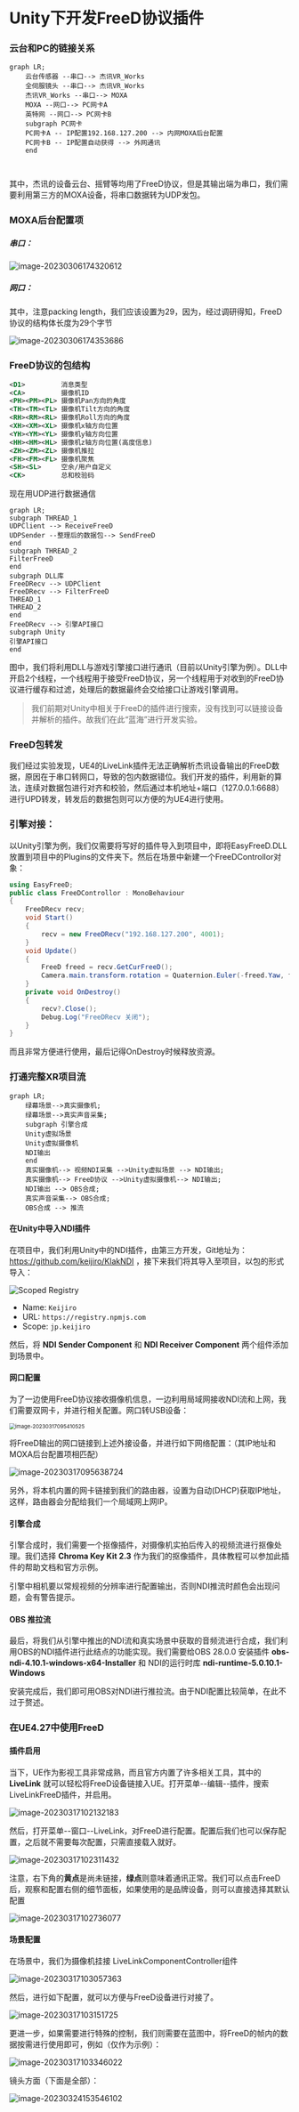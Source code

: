 # Unity下开发FreeD协议插件

### 云台和PC的链接关系

```mermaid
graph LR;
    云台传感器 --串口--> 杰讯VR_Works
    全伺服镜头 --串口--> 杰讯VR_Works
    杰讯VR_Works --串口--> MOXA
    MOXA --网口--> PC网卡A
    英特网 --网口--> PC网卡B
    subgraph PC网卡
    PC网卡A -- IP配置192.168.127.200 --> 内网MOXA后台配置
    PC网卡B -- IP配置自动获得 --> 外网通讯
    end

    
```

其中，杰讯的设备云台、摇臂等均用了FreeD协议，但是其输出端为串口，我们需要利用第三方的MOXA设备，将串口数据转为UDP发包。

### MOXA后台配置项

##### 串口：

![image-20230306174320612](K:\bunkergames\work_doc\assets\image-20230306174320612.png)

##### 网口：

其中，注意packing length，我们应该设置为29，因为，经过调研得知，FreeD协议的结构体长度为29个字节

![image-20230306174353686](K:\bunkergames\work_doc\assets\image-20230306174353686.png)

### FreeD协议的包结构

```xml
<D1>         消息类型
<CA>         摄像机ID
<PH><PM><PL> 摄像机Pan方向的角度
<TH><TM><TL> 摄像机Tilt方向的角度
<RH><RM><RL> 摄像机Roll方向的角度
<XH><XM><XL> 摄像机x轴方向位置
<YH><YM><YL> 摄像机y轴方向位置
<HH><HM><HL> 摄像机z轴方向位置(高度信息)
<ZH><ZM><ZL> 摄像机推拉
<FH><FM><FL> 摄像机聚焦
<SH><SL>     空余/用户自定义
<CK>         总和校验码
```

现在用UDP进行数据通信

```mermaid
graph LR;
subgraph THREAD_1
UDPClient --> ReceiveFreeD
UDPSender --整理后的数据包--> SendFreeD
end
subgraph THREAD_2
FilterFreeD
end
subgraph DLL库
FreeDRecv --> UDPClient
FreeDRecv --> FilterFreeD
THREAD_1
THREAD_2
end
FreeDRecv --> 引擎API接口
subgraph Unity
引擎API接口
end

```

图中，我们将利用DLL与游戏引擎接口进行通讯（目前以Unity引擎为例）。DLL中开启2个线程，一个线程用于接受FreeD协议，另一个线程用于对收到的FreeD协议进行缓存和过滤，处理后的数据最终会交给接口让游戏引擎调用。

> 我们前期对Unity中相关于FreeD的插件进行搜索，没有找到可以链接设备并解析的插件。故我们在此“蓝海”进行开发实验。

### FreeD包转发

我们经过实验发现，UE4的LiveLink插件无法正确解析杰讯设备输出的FreeD数据，原因在于串口转网口，导致的包内数据错位。我们开发的插件，利用新的算法，连续对数据包进行对齐和校验，然后通过本机地址+端口（127.0.0.1:6688）进行UPD转发，转发后的数据包则可以方便的为UE4进行使用。

### 引擎对接：

以Unity引擎为例，我们仅需要将写好的插件导入到项目中，即将EasyFreeD.DLL放置到项目中的Plugins的文件夹下。然后在场景中新建一个FreeDControllor对象：

```c#
using EasyFreeD;
public class FreeDControllor : MonoBehaviour
{
    FreeDRecv recv;
    void Start()
    {
        recv = new FreeDRecv("192.168.127.200", 4001);
    }
    void Update()
    {
        FreeD freed = recv.GetCurFreeD();
        Camera.main.transform.rotation = Quaternion.Euler(-freed.Yaw, freed.Pitch, freed.Roll);
    }
    private void OnDestroy()
    {
        recv?.Close();
        Debug.Log("FreeDRecv 关闭");
    }
}
```

而且非常方便进行使用，最后记得OnDestroy时候释放资源。

### 打通完整XR项目流

```mermaid
graph LR;
    绿幕场景-->真实摄像机;
    绿幕场景-->真实声音采集;
    subgraph 引擎合成
    Unity虚拟场景
    Unity虚拟摄像机
    NDI输出
    end
    真实摄像机--> 视频NDI采集 -->Unity虚拟场景 --> NDI输出;
    真实摄像机--> FreeD协议 -->Unity虚拟摄像机--> NDI输出;
    NDI输出 --> OBS合成;
    真实声音采集--> OBS合成;
    OBS合成 --> 推流
```

#### 在Unity中导入NDI插件

在项目中，我们利用Unity中的NDI插件，由第三方开发，Git地址为：https://github.com/keijiro/KlakNDI ，接下来我们将其导入至项目，以包的形式导入：

![Scoped Registry](https://user-images.githubusercontent.com/343936/162576797-ae39ee00-cb40-4312-aacd-3247077e7fa1.png)

- Name: `Keijiro`
- URL: `https://registry.npmjs.com`
- Scope: `jp.keijiro`

然后，将 **NDI Sender Component** 和 **NDI Receiver Component** 两个组件添加到场景中。

#### 网口配置

为了一边使用FreeD协议接收摄像机信息，一边利用局域网接收NDI流和上网，我们需要双网卡，并进行相关配置。网口转USB设备：

<img src="K:\bunkergames\work_doc\assets\image-20230317095410525.png" alt="image-20230317095410525" style="zoom:67%;" />

将FreeD输出的网口链接到上述外接设备，并进行如下网络配置：（其IP地址和MOXA后台配置项相匹配）

![image-20230317095638724](K:\bunkergames\work_doc\assets\image-20230317095638724.png)

另外，将本机内置的网卡链接到我们的路由器，设置为自动(DHCP)获取IP地址，这样，路由器会分配给我们一个局域网上网IP。

#### 引擎合成

引擎合成时，我们需要一个抠像插件，对摄像机实拍后传入的视频流进行抠像处理。我们选择 **Chroma Key Kit 2.3** 作为我们的抠像插件，具体教程可以参加此插件的帮助文档和官方示例。

引擎中相机要以常规视频的分辨率进行配置输出，否则NDI推流时颜色会出现问题，会有警告提示。

#### OBS 推拉流

最后，将我们从引擎中推出的NDI流和真实场景中获取的音频流进行合成，我们利用OBS的NDI插件进行此结点的功能实现。我们需要给OBS 28.0.0 安装插件 **obs-ndi-4.10.1-windows-x64-Installer** 和 NDI的运行时库 **ndi-runtime-5.0.10.1-Windows** 

安装完成后，我们即可用OBS对NDI进行推拉流。由于NDI配置比较简单，在此不过于赘述。

### 在UE4.27中使用FreeD

#### 插件启用

当下，UE作为影视工具非常成熟，而且官方内置了许多相关工具，其中的 **LiveLink** 就可以轻松将FreeD设备链接入UE。打开菜单--编辑--插件，搜索LiveLinkFreeD插件，并启用。

![image-20230317102132183](K:\bunkergames\work_doc\assets\image-20230317102132183.png)

然后，打开菜单--窗口--LiveLink，对FreeD进行配置。配置后我们也可以保存配置，之后就不需要每次配置，只需直接载入就好。

![image-20230317102311432](K:\bunkergames\work_doc\assets\image-20230317102311432.png)

注意，右下角的**黄点**是尚未链接，**绿点**则意味着通讯正常。我们可以点击FreeD后，观察和配置右侧的细节面板，如果使用的是品牌设备，则可以直接选择其默认配置

![image-20230317102736077](K:\bunkergames\work_doc\assets\image-20230317102736077.png)

#### 场景配置

在场景中，我们为摄像机挂接 LiveLinkComponentController组件

![image-20230317103057363](K:\bunkergames\work_doc\assets\image-20230317103057363.png)

然后，进行如下配置，就可以方便与FreeD设备进行对接了。

![image-20230317103151725](K:\bunkergames\work_doc\assets\image-20230317103151725.png)

更进一步，如果需要进行特殊的控制，我们则需要在蓝图中，将FreeD的帧内的数据按需进行使用即可，例如（仅作为示例）：

![image-20230317103346022](K:\bunkergames\work_doc\assets\image-20230317103346022.png)

镜头方面（下面是全部）：

![image-20230324153546102](K:\bunkergames\work_doc\assets\image-20230324153546102.png)
